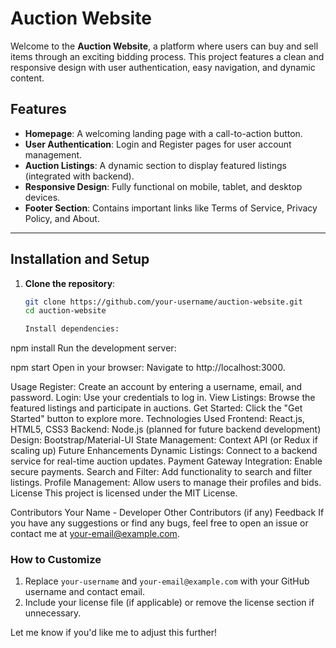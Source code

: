 # Auction Website

Welcome to the **Auction Website**, a platform where users can buy and sell items through an exciting bidding process. This project features a clean and responsive design with user authentication, easy navigation, and dynamic content. 

## Features

- **Homepage**: A welcoming landing page with a call-to-action button.
- **User Authentication**: Login and Register pages for user account management.
- **Auction Listings**: A dynamic section to display featured listings (integrated with backend).
- **Responsive Design**: Fully functional on mobile, tablet, and desktop devices.
- **Footer Section**: Contains important links like Terms of Service, Privacy Policy, and About.

---
## Installation and Setup

1. **Clone the repository**:
   ```bash
   git clone https://github.com/your-username/auction-website.git
   cd auction-website

   Install dependencies:

npm install
Run the development server:


npm start
Open in your browser: Navigate to http://localhost:3000.

Usage
Register: Create an account by entering a username, email, and password.
Login: Use your credentials to log in.
View Listings: Browse the featured listings and participate in auctions.
Get Started: Click the "Get Started" button to explore more.
Technologies Used
Frontend: React.js, HTML5, CSS3
Backend: Node.js (planned for future backend development)
Design: Bootstrap/Material-UI
State Management: Context API (or Redux if scaling up)
Future Enhancements
Dynamic Listings: Connect to a backend service for real-time auction updates.
Payment Gateway Integration: Enable secure payments.
Search and Filter: Add functionality to search and filter listings.
Profile Management: Allow users to manage their profiles and bids.
License
This project is licensed under the MIT License.

Contributors
Your Name - Developer
Other Contributors (if any)
Feedback
If you have any suggestions or find any bugs, feel free to open an issue or contact me at your-email@example.com.


### How to Customize
1. Replace `your-username` and `your-email@example.com` with your GitHub username and contact email.
2. Include your license file (if applicable) or remove the license section if unnecessary.

Let me know if you'd like me to adjust this further!